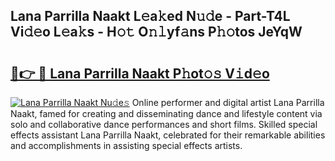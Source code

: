 ## Lana Parrilla Naakt L𝚎a𝚔ed N𝚞𝚍e - Part-T4L Vi𝚍𝚎o L𝚎a𝚔s - H𝚘𝚝 O𝚗𝚕yf𝚊ns P𝚑𝚘tos JeYqW

# <h2><a href="http://kf05jv.oniu.top/?m=Lana+Parrilla+Naakt">🔗👉 🔴 Lana Parrilla Naakt P𝚑ot𝚘𝚜 V𝚒d𝚎o</a></h2>

[![Lana Parrilla Naakt Nu𝚍e𝚜](https://i.imgur.com/0qMVB7G.gif)](http://kf05jv.oniu.top/?m=Lana+Parrilla+Naakt)
Online performer and digital artist Lana Parrilla Naakt, famed for creating and disseminating dance and lifestyle content via solo and collaborative dance performances and short films. Skilled special effects assistant Lana Parrilla Naakt, celebrated for their remarkable abilities and accomplishments in assisting special effects artists.  
